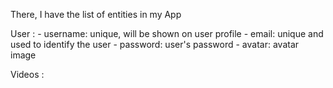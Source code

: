 There, I have the list of entities in my App 

User : 
    - username: unique, will be shown on user profile
    - email: unique and used to identify the user
    - password: user's password 
    - avatar: avatar image 
    

Videos : 
    